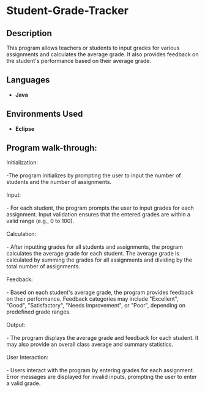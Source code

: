 
# Student-Grade-Tracker


<h2>Description</h2>
This program allows teachers or students to input grades for various assignments and calculates the average grade. It also provides feedback on the student's performance based on their average grade.
<br />


<h2>Languages </h2>

- <b>Java</b> 

<h2>Environments Used </h2>

- <b>Eclipse</b> 

<h2>Program walk-through:</h2>
<p align="side">
Initialization: <br/>
<br />-The program initializes by prompting the user to input the number of students and the number of assignments.
<br />
<br />
Input:<br/>
<br />- For each student, the program prompts the user to input grades for each assignment. Input validation ensures that the entered grades are within a valid range (e.g., 0 to 100).
<br />
<br />
Calculation: <br/>
<br />- After inputting grades for all students and assignments, the program calculates the average grade for each student. The average grade is calculated by summing the grades for all assignments and dividing by the total number of assignments.
<br />
<br />
Feedback:<br/>
<br />- Based on each student's average grade, the program provides feedback on their performance. Feedback categories may include "Excellent", "Good", "Satisfactory", "Needs Improvement", or "Poor", depending on predefined grade ranges.
<br />
<br />
Output:<br/>
<br />- The program displays the average grade and feedback for each student. It may also provide an overall class average and summary statistics.
<br />
<br />
User Interaction:  <br/>
<br />- Users interact with the program by entering grades for each assignment. Error messages are displayed for invalid inputs, prompting the user to enter a valid grade.
<br />


</p>
<!--
 ```diff
- text in red
+ text in green
! text in orange
# text in gray
@@ text in purple (and bold)@@
```
--!>
